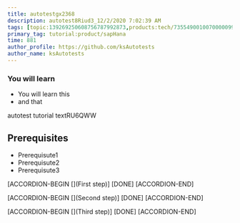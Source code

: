 ```yaml
---
title: autotestgx2368
description: autotest8Riud3_12/2/2020 7:02:39 AM
tags: [topic:139269250608756787992873,products:tech/73554900100700000996,tutorial:experience/advanced]
primary_tag: tutorial:product/sapHana
time: 881
author_profile: https://github.com/ksAutotests
author_name: ksAutotests
---
```

### You will learn
- You will learn this
- and that

autotest tutorial textRU6QWW

## Prerequisites
- Prerequisute1
- Prerequisute2
- Prerequisute3

[ACCORDION-BEGIN [](First step)]
[DONE]
[ACCORDION-END]

[ACCORDION-BEGIN [](Second step)]
[DONE]
[ACCORDION-END]

[ACCORDION-BEGIN [](Third step)]
[DONE]
[ACCORDION-END]

